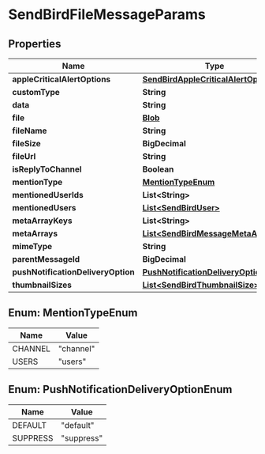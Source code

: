 

# SendBirdFileMessageParams


## Properties

Name | Type | Description | Notes
------------ | ------------- | ------------- | -------------
**appleCriticalAlertOptions** | [**SendBirdAppleCriticalAlertOptions**](SendBirdAppleCriticalAlertOptions.md) |  |  [optional]
**customType** | **String** |  |  [optional]
**data** | **String** |  |  [optional]
**file** | [**Blob**](Blob.md) |  |  [optional]
**fileName** | **String** |  |  [optional]
**fileSize** | **BigDecimal** |  |  [optional]
**fileUrl** | **String** |  |  [optional]
**isReplyToChannel** | **Boolean** |  |  [optional]
**mentionType** | [**MentionTypeEnum**](#MentionTypeEnum) |  |  [optional]
**mentionedUserIds** | **List&lt;String&gt;** |  |  [optional]
**mentionedUsers** | [**List&lt;SendBirdUser&gt;**](SendBirdUser.md) |  |  [optional]
**metaArrayKeys** | **List&lt;String&gt;** |  |  [optional]
**metaArrays** | [**List&lt;SendBirdMessageMetaArray&gt;**](SendBirdMessageMetaArray.md) |  |  [optional]
**mimeType** | **String** |  |  [optional]
**parentMessageId** | **BigDecimal** |  |  [optional]
**pushNotificationDeliveryOption** | [**PushNotificationDeliveryOptionEnum**](#PushNotificationDeliveryOptionEnum) |  |  [optional]
**thumbnailSizes** | [**List&lt;SendBirdThumbnailSize&gt;**](SendBirdThumbnailSize.md) |  |  [optional]



## Enum: MentionTypeEnum

Name | Value
---- | -----
CHANNEL | &quot;channel&quot;
USERS | &quot;users&quot;



## Enum: PushNotificationDeliveryOptionEnum

Name | Value
---- | -----
DEFAULT | &quot;default&quot;
SUPPRESS | &quot;suppress&quot;



